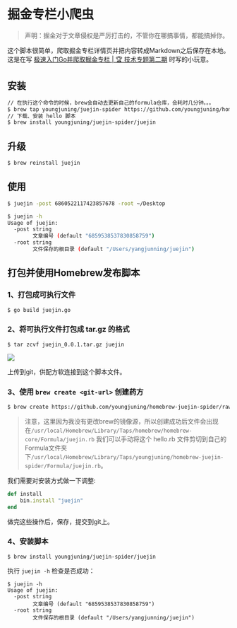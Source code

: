 # 掘金专栏小爬虫

> 声明：掘金对于文章侵权是严厉打击的，不管你在哪搞事情，都能搞掉你。

这个脚本很简单，爬取掘金专栏详情页并把内容转成Markdown之后保存在本地。这是在写 [极速入门Go并爬取掘金专栏 | 🏆 技术专题第二期](https://juejin.im/post/6860522117423857678) 时写的小玩意。

## 安装

```sh
// 在执行这个命令的时候，brew会自动去更新自己的formula仓库，会耗时几分钟。。。
$ brew tap youngjuning/juejin-spider https://github.com/youngjuning/homebrew-juejin-spider.git
// 下载、安装 hello 脚本
$ brew install youngjuning/juejin-spider/juejin
```

## 升级

```sh
$ brew reinstall juejin
```

## 使用

```sh
$ juejin -post 6860522117423857678 -root ~/Desktop
```

```sh
$ juejin -h
Usage of juejin:
  -post string
    	文章编号 (default "6859538537830858759")
  -root string
    	文件保存的根目录 (default "/Users/yangjunning/juejin")
```

## 打包并使用Homebrew发布脚本

### 1、打包成可执行文件

```sh
$ go build juejin.go
```

### 2、将可执行文件打包成 tar.gz 的格式

```shell
$ tar zcvf juejin_0.0.1.tar.gz juejin
```

![](https://i.loli.net/2020/08/14/u4ZWeM1UlIqALzH.png)

上传到git，供配方软连接到这个脚本文件。

### 3、使用 `brew create <git-url>` 创建药方

```sh
$ brew create https://github.com/youngjuning/homebrew-juejin-spider/raw/master/juejin_0.0.1.tar.gz
```

> 注意，这里因为我没有更改brew的镜像源，所以创建成功后文件会出现在`/usr/local/Homebrew/Library/Taps/homebrew/homebrew-core/Formula/juejin.rb` 我们可以手动将这个 hello.rb 文件剪切到自己的Formula文件夹下`/usr/local/Homebrew/Library/Taps/youngjuning/homebrew-juejin-spider/Formula/juejin.rb`。

我们需要对安装方式做一下调整:

```ruby
def install
    bin.install "juejin"
end
```

做完这些操作后，保存，提交到git上。

### 4、安装脚本

```shell
$ brew install youngjuning/juejin-spider/juejin
```

执行 `juejin -h` 检查是否成功：

```shell
$ juejin -h
Usage of juejin:
  -post string
    	文章编号 (default "6859538537830858759")
  -root string
    	文件保存的根目录 (default "/Users/yangjunning/juejin")
```

